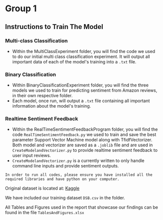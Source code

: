 # Group 1

## Instructions to Train The Model

### Multi-class Classification

- Within the MultiClassExperiment folder, you will find the code we used to do our initial multi class classification experiment. It will output all important data of each of the model's training into a `.txt` file.

### Binary Classification

- Within BinaryClassificationExperiment folder, you will find the three models we used to train for predicting sentiment from Amazon reviews, in their own respective folder.
- Each model, once run, will output a `.txt` file containing all important information about the model's training.

### Realtime Sentiment Feedback

- Within the RealTimeSentimentFeedbackProgram folder, you will find the code `RealTimeSentimentFeedback.py` we used to train and save the best parameter Support Vector Machine model along with TfidfVectorizer. Both model and vectorizer are saved as a `.joblib` file and are used in `CreateModelandVectorizer.py` to provide realtime sentiment feedback to user input reviews.
- `CreateModelandVectorizer.py` is a currently written to only handle command line inputs and provide sentiment outputs.

```
In order to run all codes, please ensure you have installed all the required libraries and have python on your computer.
```

Original dataset is located at: [Kaggle](https://www.kaggle.com/datasets/cynthiarempel/amazon-us-customer-reviews-dataset?select=amazon_reviews_us_Apparel_v1_00.tsv)

We have included our training dataset `DSB.csv` in the folder.

All Tables and Figures used in the report that showcase our findings can be found in the file `TablesAndFigures.xlsx`
